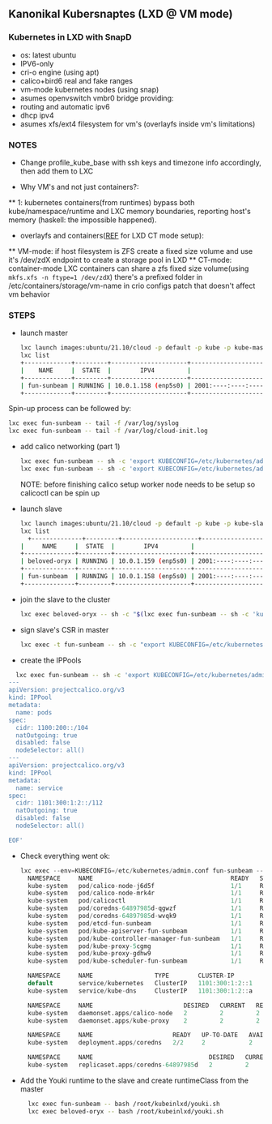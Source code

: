 ## Kanonikal Kubersnaptes (LXD @ VM mode)

### Kubernetes in LXD with SnapD 

* os: latest ubuntu
* IPV6-only
* cri-o engine (using apt)
* calico+bird6 real and fake ranges
* vm-mode kubernetes nodes (using snap)
* asumes openvswitch vmbr0 bridge providing: 
*  routing and automatic ipv6
*  dhcp ipv4
* asumes xfs/ext4 filesystem for vm's (overlayfs inside vm's limitations)

### NOTES
* Change profile_kube_base with ssh keys and timezone info accordingly, then add them to LXC

* Why VM's and not just containers?:

 ** 1: kubernetes containers(from runtimes) bypass both kube/namespace/runtime and LXC memory boundaries, reporting host's memory (haskell: the impossible happened).

* overlayfs and containers([REF](https://www.eclipse.org/che/docs/che-7/installation-guide/installing-che-on-minikube/) for LXD CT mode setup):

 ** VM-mode: if host filesystem is ZFS create a fixed size volume and use it's /dev/zdX endpoint to create a storage pool in LXD
 ** CT-mode: container-mode LXC containers can share a zfs fixed size volume(using `mkfs.xfs -n ftype=1 /dev/zdX`) there's a prefixed folder in /etc/containers/storage/vm-name in crio configs patch that doesn't affect vm behavior

### STEPS
* launch master
  ```sh
  lxc launch images:ubuntu/21.10/cloud -p default -p kube -p kube-master -p kube-vm --vm
  lxc list
  +-------------+---------+---------------------+--------------------------------------------------+-----------------+-----------+
  |    NAME     |  STATE  |        IPV4         |                      IPV6                        |      TYPE       | SNAPSHOTS |
  +-------------+---------+---------------------+--------------------------------------------------+-----------------+-----------+
  | fun-sunbeam | RUNNING | 10.0.1.158 (enp5s0) | 2001:----:----:----:----:----:----:d9bb (enp5s0) | VIRTUAL-MACHINE | 0         |
  +-------------+---------+---------------------+--------------------------------------------------+-----------------+-----------+
  ```
Spin-up process can be followed by:
```sh
lxc exec fun-sunbeam -- tail -f /var/log/syslog
lxc exec fun-sunbeam -- tail -f /var/log/cloud-init.log
```

* add calico networking (part 1)
  ```sh
  lxc exec fun-sunbeam -- sh -c 'export KUBECONFIG=/etc/kubernetes/admin.conf && snap install --classic kubectl && kubectl apply -f /root/kubeinlxd/calico.yaml'
  lxc exec fun-sunbeam -- sh -c 'export KUBECONFIG=/etc/kubernetes/admin.conf && kubectl apply -f https://docs.projectcalico.org/manifests/calicoctl.yaml'
  ```
  
  NOTE: before finishing calico setup worker node needs to be setup so calicoctl can be spin up
  
* launch slave
  ```sh
  lxc launch images:ubuntu/21.10/cloud -p default -p kube -p kube-slave -p kube-vm --vm
  lxc list
    +--------------+---------+---------------------+------------------------------------------------+-----------------+-----------+
  |     NAME     |  STATE  |        IPV4         |                      IPV6                        |      TYPE       | SNAPSHOTS |
  +--------------+---------+---------------------+--------------------------------------------------+-----------------+-----------+
  | beloved-oryx | RUNNING | 10.0.1.159 (enp5s0) | 2001:----:----:----:----:----:----:91f5 (enp5s0) | VIRTUAL-MACHINE | 0         |
  +--------------+---------+---------------------+--------------------------------------------------+-----------------+-----------+
  | fun-sunbeam  | RUNNING | 10.0.1.158 (enp5s0) | 2001:----:----:----:----:----:----:d9bb (enp5s0) | VIRTUAL-MACHINE | 0         |
  +--------------+---------+---------------------+--------------------------------------------------+-----------------+-----------+

  ```

* join the slave to the cluster
  ```sh
  lxc exec beloved-oryx -- sh -c "$(lxc exec fun-sunbeam -- sh -c 'kubeadm token create --print-join-command')"
  ```

* sign slave's CSR in master 
  ```sh
  lxc exec -t fun-sunbeam -- sh -c "export KUBECONFIG=/etc/kubernetes/admin.conf && kubectl get csr | grep Pending" | awk '{print $1}'| xargs -L1 lxc exec --env=KUBECONFIG=/etc/kubernetes/admin.conf fun-sunbeam -- /snap/bin/kubectl certificate approve
  ```

* create the IPPools
```sh
  lxc exec fun-sunbeam -- sh -c 'export KUBECONFIG=/etc/kubernetes/admin.conf && kubectl exec -ti -n kube-system calicoctl -- /calicoctl create -f - <<EOF
---
apiVersion: projectcalico.org/v3
kind: IPPool
metadata:
  name: pods
spec:
  cidr: 1100:200::/104
  natOutgoing: true
  disabled: false
  nodeSelector: all()
---
apiVersion: projectcalico.org/v3
kind: IPPool
metadata:
  name: service
spec:
  cidr: 1101:300:1:2::/112
  natOutgoing: true
  disabled: false
  nodeSelector: all()

EOF'
```

* Check everything went ok:
  ```verilog
  lxc exec --env=KUBECONFIG=/etc/kubernetes/admin.conf fun-sunbeam -- sh -c 'kubectl get all -Ao wide'
	NAMESPACE     NAME                                      READY   STATUS    RESTARTS      AGE   IP                                      NODE           NOMINATED NODE   READINESS GATES
	kube-system   pod/calico-node-j6d5f                     1/1     Running   0             87m   2001:----:----:----:----:----:----:d9bb   fun-sunbeam    <none>           <none>
	kube-system   pod/calico-node-mrk4r                     1/1     Running   0             64m   2001:----:----:----:----:----:----:91f5   beloved-oryx   <none>           <none>
	kube-system   pod/calicoctl                             1/1     Running   0             85m   2001:----:----:----:----:----:----:91f5   beloved-oryx   <none>           <none>
	kube-system   pod/coredns-64897985d-qgwzf               1/1     Running   0             88m   1100:200::3b:66c1                       fun-sunbeam    <none>           <none>
	kube-system   pod/coredns-64897985d-wvqk9               1/1     Running   0             88m   1100:200::3b:66c0                       fun-sunbeam    <none>           <none>
	kube-system   pod/etcd-fun-sunbeam                      1/1     Running   0             88m   2001:----:----:----:----:----:----:d9bb   fun-sunbeam    <none>           <none>
	kube-system   pod/kube-apiserver-fun-sunbeam            1/1     Running   0             88m   2001:----:----:----:----:----:----:d9bb   fun-sunbeam    <none>           <none>
	kube-system   pod/kube-controller-manager-fun-sunbeam   1/1     Running   2 (81m ago)   88m   2001:----:----:----:----:----:----:d9bb   fun-sunbeam    <none>           <none>
	kube-system   pod/kube-proxy-5cgmg                      1/1     Running   0             88m   2001:----:----:----:----:----:----:d9bb   fun-sunbeam    <none>           <none>
	kube-system   pod/kube-proxy-gdhw9                      1/1     Running   0             64m   2001:----:----:----:----:----:----:91f5   beloved-oryx   <none>           <none>
	kube-system   pod/kube-scheduler-fun-sunbeam            1/1     Running   2 (81m ago)   88m   2001:----:----:----:----:----:----:d9bb   fun-sunbeam    <none>           <none>

	NAMESPACE     NAME                 TYPE        CLUSTER-IP        EXTERNAL-IP   PORT(S)                  AGE   SELECTOR
	default       service/kubernetes   ClusterIP   1101:300:1:2::1   <none>        443/TCP                  88m   <none>
	kube-system   service/kube-dns     ClusterIP   1101:300:1:2::a   <none>        53/UDP,53/TCP,9153/TCP   88m   k8s-app=kube-dns

	NAMESPACE     NAME                         DESIRED   CURRENT   READY   UP-TO-DATE   AVAILABLE   NODE SELECTOR            AGE   CONTAINERS    IMAGES                          SELECTOR
	kube-system   daemonset.apps/calico-node   2         2         2       2            2           kubernetes.io/os=linux   87m   calico-node   docker.io/calico/node:v3.21.2   k8s-app=calico-node
	kube-system   daemonset.apps/kube-proxy    2         2         2       2            2           kubernetes.io/os=linux   88m   kube-proxy    k8s.gcr.io/kube-proxy:v1.23.0   k8s-app=kube-proxy

	NAMESPACE     NAME                      READY   UP-TO-DATE   AVAILABLE   AGE   CONTAINERS   IMAGES                              SELECTOR
	kube-system   deployment.apps/coredns   2/2     2            2           88m   coredns      k8s.gcr.io/coredns/coredns:v1.8.6   k8s-app=kube-dns

	NAMESPACE     NAME                                DESIRED   CURRENT   READY   AGE   CONTAINERS   IMAGES                              SELECTOR
	kube-system   replicaset.apps/coredns-64897985d   2         2         2       88m   coredns      k8s.gcr.io/coredns/coredns:v1.8.6   k8s-app=kube-dns,pod-template-hash=64897985d
  ```

* Add the Youki runtime to the slave and create runtimeClass from the master
  ```sh
    lxc exec fun-sunbeam -- bash /root/kubeinlxd/youki.sh
    lxc exec beloved-oryx -- bash /root/kubeinlxd/youki.sh
  ```
